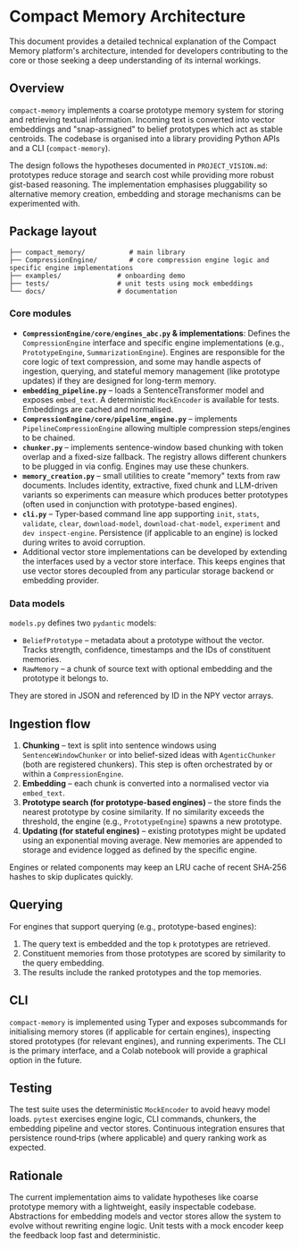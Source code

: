 # Compact Memory Architecture

This document provides a detailed technical explanation of the Compact Memory platform's architecture, intended for developers contributing to the core or those seeking a deep understanding of its internal workings.

## Overview

`compact-memory` implements a coarse prototype memory system for storing and
retrieving textual information. Incoming text is converted into vector
embeddings and "snap-assigned" to belief prototypes which act as stable
centroids. The codebase is organised into a library providing Python APIs and
a CLI (`compact-memory`).

The design follows the hypotheses documented in `PROJECT_VISION.md`:
prototypes reduce storage and search cost while providing more robust
gist-based reasoning. The implementation emphasises pluggability so
alternative memory creation, embedding and storage mechanisms can be
experimented with.

## Package layout

```
├── compact_memory/           # main library
├── CompressionEngine/        # core compression engine logic and specific engine implementations
├── examples/              # onboarding demo
├── tests/                 # unit tests using mock embeddings
└── docs/                  # documentation
```

### Core modules
<!-- SUGGESTION: A diagram illustrating the interaction between core modules (e.g., CompressionEngine, embedding_pipeline.py, chunker.py, etc.) could be helpful here. -->

- **`CompressionEngine/core/engines_abc.py` & implementations**: Defines the `CompressionEngine` interface and specific engine implementations (e.g., `PrototypeEngine`, `SummarizationEngine`). Engines are responsible for the core logic of text compression, and some may handle aspects of ingestion, querying, and stateful memory management (like prototype updates) if they are designed for long-term memory.
- **`embedding_pipeline.py`** – loads a SentenceTransformer model and
  exposes `embed_text`. A deterministic `MockEncoder` is available for
  tests. Embeddings are cached and normalised.
- **`CompressionEngine/core/pipeline_engine.py`** – implements `PipelineCompressionEngine`
  allowing multiple compression steps/engines to be chained.
- **`chunker.py`** – implements sentence-window based chunking with token
  overlap and a fixed-size fallback. The registry allows different
  chunkers to be plugged in via config. Engines may use these chunkers.
- **`memory_creation.py`** – small utilities to create "memory" texts
  from raw documents. Includes identity, extractive, fixed chunk and
  LLM-driven variants so experiments can measure which produces better
  prototypes (often used in conjunction with prototype-based engines).
- **`cli.py`** – Typer-based command line app supporting `init`,
  `stats`, `validate`, `clear`, `download-model`, `download-chat-model`,
  `experiment` and `dev inspect-engine`. Persistence (if applicable to an engine) is
  locked during writes to avoid corruption.
- Additional vector store implementations can be developed by
  extending the interfaces used by a vector store interface. This keeps
  engines that use vector stores decoupled from any particular storage backend or embedding
  provider.

### Data models
<!-- SUGGESTION: A simple diagram showing the relationship between BeliefPrototype and RawMemory data models would be useful. -->

`models.py` defines two `pydantic` models:

- `BeliefPrototype` – metadata about a prototype without the vector.
  Tracks strength, confidence, timestamps and the IDs of constituent
  memories.
- `RawMemory` – a chunk of source text with optional embedding and the
  prototype it belongs to.

They are stored in JSON and referenced by ID in the NPY vector arrays.

## Ingestion flow
<!-- SUGGESTION: A diagram illustrating the ingestion flow (Chunking -> Embedding -> Prototype Search -> Updating) would be beneficial here. -->

1. **Chunking** – text is split into sentence windows using
   `SentenceWindowChunker` or into belief-sized ideas with
   `AgenticChunker` (both are registered chunkers). This step is often orchestrated by or within a `CompressionEngine`.
2. **Embedding** – each chunk is converted into a normalised vector via
   `embed_text`.
3. **Prototype search (for prototype-based engines)** – the store finds the nearest prototype by
   cosine similarity. If no similarity exceeds the threshold, the engine (e.g., `PrototypeEngine`)
   spawns a new prototype.
4. **Updating (for stateful engines)** – existing prototypes might be updated using an exponential
   moving average. New memories are appended to storage and
   evidence logged as defined by the specific engine.

Engines or related components may keep an LRU cache of recent SHA‑256 hashes to skip duplicates
quickly.

## Querying
<!-- SUGGESTION: A diagram illustrating the querying process (Query Embedding -> Prototype Retrieval -> Memory Scoring) would be beneficial here. -->

For engines that support querying (e.g., prototype-based engines):
1. The query text is embedded and the top `k` prototypes are retrieved.
2. Constituent memories from those prototypes are scored by similarity to
   the query embedding.
3. The results include the ranked prototypes and the top memories.

## CLI

`compact-memory` is implemented using Typer and exposes subcommands for
initialising memory stores (if applicable for certain engines), inspecting stored prototypes (for relevant engines), and running
experiments. The CLI is the primary interface, and a Colab notebook will
provide a graphical option in the future.

## Testing

The test suite uses the deterministic `MockEncoder` to avoid heavy model
loads. `pytest` exercises engine logic, CLI commands, chunkers, the
embedding pipeline and vector stores. Continuous integration ensures
that persistence round‑trips (where applicable) and query ranking work as expected.

## Rationale

The current implementation aims to validate hypotheses like coarse prototype memory
with a lightweight, easily inspectable codebase.
Abstractions for embedding models and vector stores allow the
system to evolve without rewriting engine logic. Unit tests with a
mock encoder keep the feedback loop fast and deterministic.


